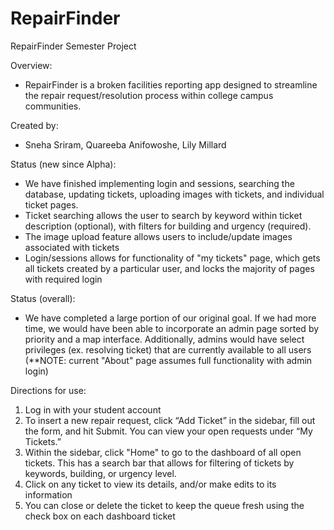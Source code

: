 # RepairFinder
RepairFinder Semester Project

Overview:
- RepairFinder is a broken facilities reporting app designed to streamline the repair request/resolution process within college campus communities.

Created by:
- Sneha Sriram, Quareeba Anifowoshe, Lily Millard

Status (new since Alpha):
- We have finished implementing login and sessions, searching the database, updating tickets, uploading images with tickets, and individual ticket pages.
- Ticket searching allows the user to search by keyword within ticket description (optional), with filters for building and urgency (required).
- The image upload feature allows users to include/update images associated with tickets
- Login/sessions allows for functionality of "my tickets" page, which gets all tickets created by a particular user, and locks the majority of pages with required login

Status (overall):
- We have completed a large portion of our original goal. If we had more time, we would have been able to incorporate an admin page sorted by priority and a map interface. Additionally, admins would have select privileges (ex. resolving ticket) that are currently available to all users (**NOTE: current "About" page assumes full functionality with admin login)

Directions for use:
1. Log in with your student account
2. To insert a new repair request, click “Add Ticket” in the sidebar, fill out the form, and hit Submit. You can view your open requests under “My Tickets.”
3. Within the sidebar, click "Home" to go to the dashboard of all open tickets. This has a search bar that allows for filtering of tickets by keywords, building, or urgency level.
4. Click on any ticket to view its details, and/or make edits to its information
5. You can close or delete the ticket to keep the queue fresh using the check box on each dashboard ticket
